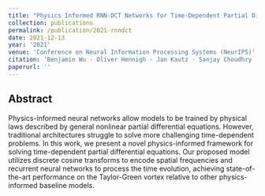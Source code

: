 ```yaml
---
title: "Physics Informed RNN-DCT Networks for Time-Dependent Partial Differential Equations"
collection: publications
permalink: /publication/2021-rnndct
date: 2021-12-13
year: '2021'
venue: 'Conference on Neural Information Processing Systems (NeurIPS)'
citation: 'Benjamin Wu · Oliver Hennigh · Jan Kautz · Sanjay Choudhry · <b>Wonmin Byeon</b> <b>|</b> <i>Workshop: ML and the Physical Science at NeurIPS 2021</i> '
paperurl: ''
---
```

<!-- [[paper]](https://openreview.net/forum?id=vRwnHlAgK5x) -->

## Abstract
Physics-informed neural networks allow models to be trained by physical laws described by general nonlinear partial differential equations. However, traditional architectures struggle to solve more challenging time-dependent problems. In this work, we present a novel physics-informed framework for solving time-dependent partial differential equations. Our proposed model utilizes discrete cosine transforms to encode spatial frequencies and recurrent neural networks to process the time evolution, achieving state-of-the-art performance on the Taylor-Green vortex relative to other physics-informed baseline models. 
